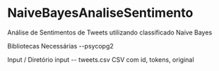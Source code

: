 # NaiveBayesAnaliseSentimento
Análise de Sentimentos de Tweets utilizando classificado Naive Bayes

Bibliotecas Necessárias
--psycopg2

Input / Diretório input
-- tweets.csv CSV com id, tokens, original
